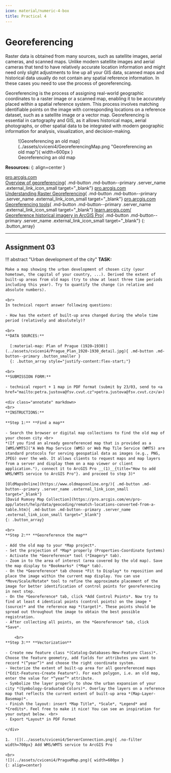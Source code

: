 ```yaml
---
icon: material/numeric-4-box
title: Practical 4
---
```

# Georeferencing
Raster data is obtained from many sources, such as satellite images, aerial cameras, and scanned maps. Unlike modern satellite images and aerial cameras that tend to have relatively accurate location information and might need only slight adjustments to line up all your GIS data, scanned maps and historical data usually do not contain any spatial reference information. In these cases you need to use the process of georeferencing. 

Georeferencing is the process of assigning real-world geographic coordinates to a raster image or a scanned map, enabling it to be accurately placed within a spatial reference system. This process involves matching identifiable points on the image with corresponding locations on a reference dataset, such as a satellite image or a vector map. Georeferencing is essential in cartography and GIS, as it allows historical maps, aerial photographs, or other spatial data to be integrated with modern geographic information for analysis, visualization, and decision-making.


<figure markdown>
  ![Georeferencing an old map](../assets/cviceni4/GeoreferencingMap.png "Georeferencing an old map"){ width=600px }
  <figcaption>Georeferencing an old map</figcaption>
</figure>


__Resources:__
{: align=center }

[<span>pro.arcgis.com</span><br>Overview of georeferencing](https://pro.arcgis.com/en/pro-app/latest/help/data/imagery/overview-of-georeferencing.htm){ .md-button .md-button--primary .server_name .external_link_icon_small target="_blank"}
[<span>pro.arcgis.com</span><br>Understanding Raster Georeferencing](https://www.esri.com/about/newsroom/arcuser/understanding-raster-georeferencing/){ .md-button .md-button--primary .server_name .external_link_icon_small target="_blank"}
[<span>pro.arcgis.com</span><br>Georeferencing tools](https://pro.arcgis.com/en/pro-app/latest/help/data/imagery/georeferencing-tools.htm){ .md-button .md-button--primary .server_name .external_link_icon_small target="_blank"}
[<span>learn.arcgis.com/</span><br>Georeference historical imagery in ArcGIS Pro](https://learn.arcgis.com/en/projects/georeference-imagery-in-arcgis-pro/){ .md-button .md-button--primary .server_name .external_link_icon_small target="_blank"}
{: .button_array}

<hr class="level-1">




## Assignment 03
!!! abstract "Urban development of the city"
    **TASK:**

    Make a map showing the urban development of chosen city (your hometown, the capital of your country, ...). Derived the extent of built-up areas from old maps (try to show at least three time periods including this year). Try to quantify the change (in relative and absolute numbers).

    <br>
    In technical report answer following questions:
    
    - How has the extent of built-up area changed during the whole time period (relatively and absolutely)?

    <br>
    **DATA SOURCES:**
    
      [:material-map: Plan of Prague (1920–1930)](../assets/cviceni4/Prague_Plan_1920-1930_detail.jpg){ .md-button .md-button--primary .button_smaller }
      {: .button_array style="justify-content:flex-start;"}
    
    <br>
    **SUBMISSION FORM:**

    - technical report + 1 map in PDF format (submit by 23/03, send to <a href="mailto:petra.justova@fsv.cvut.cz">petra.justova@fsv.cvut.cz</a>)
    
    <div class="annotate" markdown>
    <br>
    **INSTRUCTIONS:**
    
    **Step 1:** **Find a map**
    
    - Search the browser or digital map collections to find the old map of your chosen city <br>
    *(If you find an already georeferenced map that is provided as a [WMS/WMTS]("A Web Map Service (WMS) or Web Map Tile Service (WMTS) are standard protocols for serving geospatial data as images (e.g., PNG, JPEG) over the web. It allows clients to request maps and map layers from a server and display them on a map viewer or client application."), connect it to ArcGIS Pro __(1)__{title="How to add WMS/WMTS service to ArcGIS Pro"}. and proceed to step 3)*

    [OldMapsOnline](https://www.oldmapsonline.org/){ .md-button .md-button--primary .server_name .external_link_icon_small target="_blank"}
    [David Rumsey Map Collection](https://pro.arcgis.com/en/pro-app/latest/help/data/geocoding/rematch-locations-converted-from-a-table.htm){ .md-button .md-button--primary .server_name .external_link_icon_small target="_blank"}
    {: .button_array}
        
    <br>
    **Step 2:** **Georeference the map**

    - Add the old map to your *Map project*.
    - Set the projection of *Map* properly (Properties-Coordinate Systems)
    - Activate the *Georeference* tool (*Imagery* tab).
    - Zoom in to the area of interest (area covered by the old map). Save the map display to *Bookmarks* (*Map* tab).
    - On the *Georeference* tab choose *Fit to Display* to reposition and place the image within the current map display. You can use *Move/Scale/Rotate* tool to refine the approximate placement of the image for better identification of control points for georeferencing in next step.
    - On the *Georeference* tab, click *Add Control Points*. Now try to find at least 4 identical points (control points) on the image *(source)* and the reference map *(target)*. These points should be spread out throughout the image to obtain the best possible registration.
    - After collecting all points, on the *Georeference* tab, click *Save*.

        <br>
    **Step 3:** **Vectorization**

    - Create new feature class *(Catalog-Databases-New-Feature Class)*. Choose the feature geometry, add fields for attributes you want to record *(“year”)* and choose the right coordinate system.
    - Vectorize the extent of built-up area for all georeferenced maps (*Edit-Features-Create Feature*). For each polygon, i.e. an old map, enter the value for *“year”* attribute.
    - Symbolize the layer properly to show the urban expansion of your city *(Symbology-Graduated Colors)*. Overlay the layers on a reference map that reflects the current extent of built-up area *(Map-Layer-Basemap)*.
    - Finish the layout: insert *Map Title*, *Scale*, *Legend* and *Credits*. Feel free to make it nice! You can see an inspiration for your output below. <br>
    - Export *Layout* in PDF Format

    </div>

    1.  ![](../assets/cviceni4/ServerConnection.png){ .no-filter width=700px} Add WMS/WMTS service to ArcGIS Pro

    <br>
    ![](../assets/cviceni4/PragueMap.png){ width=600px }
    {: align=center}


    

    